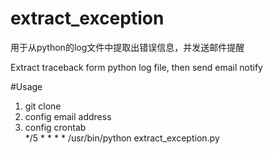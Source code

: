 # extract_exception

用于从python的log文件中提取出错误信息，并发送邮件提醒

Extract traceback form python log file, then send email notify



#Usage
1. git clone 
2. config email address
3. config crontab  
*/5 * * * * /usr/bin/python extract_exception.py
